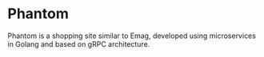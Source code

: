 # Phantom
Phantom is a shopping site similar to Emag, developed using microservices in Golang and based on gRPC architecture.
